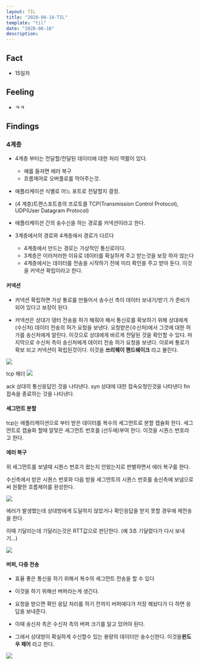 ```yaml
---
layout: TIL
title: "2020-08-18-TIL"
template: "til"
date: "2020-08-18"
description: 
---
```


## Fact

- 15일차

## Feeling

- ㅋㅋ

## Findings

### 4계층

- 4계층 부터는 전달할/전달된 데이터에 대한 처리 역활이 있다.
  - 예를 들자면 에러 복구
  - 흐름제어로 오버플로를 막아주는것.
- 애플리케이션 식별로 어느 포트로 전달할지 결정.

- (4 계층)트랜스포트층의 프로토콜 TCP(Transmission Control Protocol), UDP(User Datagram Protocol)

- 애플리케이션 간의 송수신을 하는 경로를 커넥션이라고 한다.

- 3계층에서의 경로와 4계층에서 경로가 다르다
  - 4계층에서 만드는 경로는 가상적인 통신로이다.
  - 3계층은 이러저러한 이유로 데이터를 확실하게 주고 받는것을 보장 하자 않는다
  - 4계층에서는 데이터를 전송을 시작하기 전에 미리 확인을 주고 받아 둔다. 이것을 커넥션 확립이라고 한다.

#### 커넥션

- 커넥션 확립하면 가상 통로를 만들어서 송수신 측이 데이터 보내기/받기 가 준비가 되어 있다고 보장이 된다.

- 커넥션은 상대가 뎅터 전송을 허가 해줘야 해서 통신로를 확보하기 위해 상대에게(수신처) 데이터 전송의 허가 요청을 보낸다. 요청받은(수신처)에서 그것에 대한 허가를 송신처에게 알린다. 이것으로 상대에게 바르게 전달된 것을 확인할 수 있다. 마지막으로 수신처 측이 송신처에게 데이터 전송 허가 요청을 보낸다. 이로써 통로가 확보 되고 커넥션이 확립된것이다. 이것을 **쓰리웨이 핸드쉐이크** 라고 불린다.

![](https://t1.daumcdn.net/cfile/tistory/99087C405C18E3CD28)


tcp 헤더
![](https://www.gatevidyalay.com/wp-content/uploads/2018/09/TCP-Header-Format.png)

ack 상대의 통신응답인 것을 나타낸다.
syn 상대에 대한 접속요청인것을 나타낸다
fin 접속을 종료하는 것을 나타낸다.


#### 세그먼트 분할

tcp는 애플리케이션으로 부터 받은 데이터를 복수의 세그먼트로 분할 캡슐화 한다. 세그먼트로 캡슐화 할때 알맞은 세그먼트 번호를 (선두에)부여 한다. 이것을 시퀀스 번호라고 한다.

#### 에러 복구

위 세그먼트를 보낼때 시퀀스 번호가 왔는지 안왔는지로 판별하면서 에러 복구를 한다.

수신측에서 받은 시퀀스 번호와 다음 받을 세그먼트의 시퀀스 번호를 송신측에 보냄으로써 원활한 흐름제어를 완성한다.

![](https://lh3.googleusercontent.com/proxy/tshbokk3_nuz8QkPkBbVtnIcQc66qfcrZGVK6WL01961D3bvU4essBmUO2Lzxk3EZqFnmnCbfDeLGCH1JB56eY9EATxJhaDdXr0X-5URvW2QXPE-_9r3UfT1L8Vm-1cS7xzfen980Ab0itd9Lrgy4jpIYdiqd2U)

에러가 발생했는데 상대방에게 도달하지 않았거나 확인응답을 받지 못할 경우에 제전송을 한다.

이때 기달리는데 기달리는것은 RTT값으로 판단한다. (예 3초 기달렸다가 다시 보내기...)

![](https://blog.kakaocdn.net/dn/br0rPK/btqENY9ZUDW/7yhqOnKPSKP6LdOa5Qola0/img.png)


#### 버퍼, 다중 전송

- 효율 좋은 통신을 하기 위해서 복수의 세그먼트 전송을 할 수 있다

- 이것을 하기 위해선 버퍼라는게 생긴다.

- 요청을 받으면 확인 응답 처리를 하기 전까지 버퍼에다가 저장 해놨다가 다 하면 응답을 보내준다.

- 이때 송신자 측은 수신자 측의 버퍼 크기를 알고 있어야 된다.

- 그래서 상대방이 확실하게 수신할수 있는 용량의 데이터만 송수신한다. 이것을**윈도우 제어** 라고 한다.

![](https://img1.daumcdn.net/thumb/R800x0/?scode=mtistory2&fname=https%3A%2F%2Ft1.daumcdn.net%2Fcfile%2Ftistory%2F1857AA454D13076328)
<!-- - 
TCP와 UDP 프로토콜 차이점에 대해 학습하고 정리한다.

DNS 조회 방식에 대해 학습하고 정리한다.

IP주소 대신에 DNS를 사용하는 이유가 무엇일까 학습하고 정리한다.

다같이 확인할 사항
도메인 네임과 DNS 서버 구조에 대해 학습하고 정리한다. 

-->